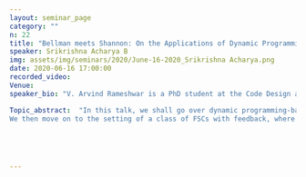 ```yaml
---
layout: seminar_page
category: ""
n: 22
title: "Bellman meets Shannon: On the Applications of Dynamic Programming in Capacity Computation "
speaker: Srikrishna Acharya B
img: assets/img/seminars/2020/June-16-2020_Srikrishna Acharya.png
date: 2020-06-16 17:00:00 
recorded_video: 
Venue: 
speaker_bio: "V. Arvind Rameshwar is a PhD student at the Code Design and Analysis Lab, in the Department of ECE, working under the guidance of Prof. Navin Kashyap. A goldmedallist from BITS Pilani, Hyderabad Campus, he graduated with a B.E. (Hons.) in ECE, in 2018. His research interests lie in the information theory of finite-state channels."

Topic_abstract:  "In this talk, we shall go over dynamic programming-based (or DP-based) methods for computing the capacity of finite-state channels (FSCs) or channels with memory, with and without feedback. First, we consider the setting of FSCs without feedback and derive lower bounds on the capacity for the broad class of input-driven channels, where the current channel state is a time-invariant deterministic function of the previous state and the current input. The lower bounds are based on a DP characterization of a bound on the maximum reverse directed information rate. We show that one can explicitly solve the said DP problem, and in the process, obtain useful achievable rates for the runlength-limited input-constrained binary erasure and binary symmetric channels. This is based on joint work with Prof. Navin Kashyap.
We then move on to the setting of a class of FSCs with feedback, where the feedback capacity expression is amenable to formulation as a DP problem. In particular, we shall consider the inter-cell interference (ICI) channel in NAND flash memories and provide numerical evaluations of the feedback capacity. We also discuss an interesting scenario where a simple constrained code achieves the capacity, with and without feedback. The results are from joint work with Aryabhatt M.R. and Prof. Navin Kashyap."





---
```



